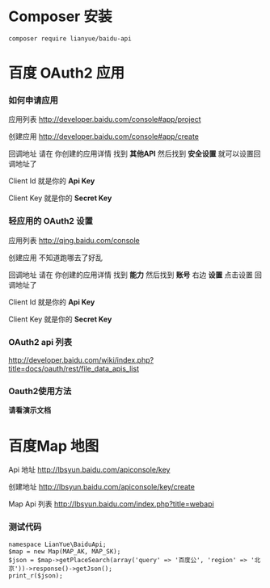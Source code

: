 

# Composer 安装

    composer require lianyue/baidu-api





# 百度 OAuth2 应用

### 如何申请应用

应用列表
    http://developer.baidu.com/console#app/project

创建应用
    http://developer.baidu.com/console#app/create

回调地址
    请在 你创建的应用详情 找到 **其他API** 然后找到 **安全设置**  就可以设置回调地址了

Client Id
    就是你的  **Api Key**

Client Key
    就是你的  **Secret Key**





### 轻应用的 OAuth2 设置
应用列表
    http://qing.baidu.com/console

创建应用
    不知道跑哪去了好乱

回调地址
    请在 你创建的应用详情 找到 **能力** 然后找到 **账号** 右边 **设置**  点击设置 回调地址了


Client Id
    就是你的  **Api Key**

Client Key
    就是你的  **Secret Key**



### OAuth2 api 列表
http://developer.baidu.com/wiki/index.php?title=docs/oauth/rest/file_data_apis_list


### Oauth2使用方法

**请看演示文档**



# 百度Map 地图

Api 地址
http://lbsyun.baidu.com/apiconsole/key

创建地址
http://lbsyun.baidu.com/apiconsole/key/create

Map Api 列表
http://lbsyun.baidu.com/index.php?title=webapi


### 测试代码

    namespace LianYue\BaiduApi;
    $map = new Map(MAP_AK, MAP_SK);
    $json = $map->getPlaceSearch(array('query' => '百度公', 'region' => '北京'))->response()->getJson();
    print_r($json);
